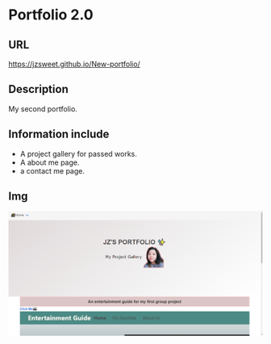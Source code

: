 # Portfolio 2.0

## URL
https://jzsweet.github.io/New-portfolio/

## Description
My second portfolio.

## Information include
* A project gallery for passed works.
* A about me page.
* a contact me page.
## Img
![](assets/readme.png)